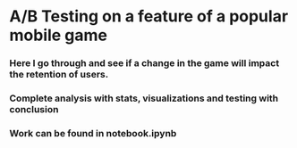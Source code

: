 # A/B Testing on a feature of a popular mobile game

### Here I go through and see if a change in the game will impact the retention of users. 
### Complete analysis with stats, visualizations and testing with conclusion 


### Work can be found in notebook.ipynb
